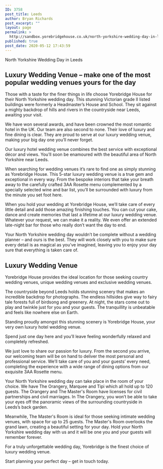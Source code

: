 ```yaml
---
ID: 3758
post_title: Leeds
author: Bryan Richards
post_excerpt: ""
layout: page
permalink: >
  http://sandbox.yorebridgehouse.co.uk/north-yorkshire-wedding-day-in-leeds/
published: true
post_date: 2020-05-12 17:43:59
---
```

<p class="section-title">North Yorkshire Wedding Day in Leeds</p>

<h2 class="section-title sub-title">Luxury Wedding Venue – make one of the most popular wedding venues yours for the day</h2>
Those with a taste for the finer things in life choose Yorebridge House for their North Yorkshire wedding day. This stunning Victorian grade II listed buildings were formerly a Headmaster’s House and School. They sit against a mighty backdrop of hills and rivers in the countryside near Leeds, awaiting your visit.

We have won several awards, and have been crowned the most romantic hotel in the UK. Our team are also second to none. Their love of luxury and fine dining is clear. They are proud to serve at our luxury wedding venue, making your big day one you’ll never forget.

Our luxury hotel wedding venue combines the best service with exceptional décor and views. You’ll soon be enamoured with the beautiful area of North Yorkshire near Leeds.

When searching for wedding venues it’s rare to find one as simply stunning as Yorebridge House. This 5-star luxury wedding venue is a true gem and exceptional in every way. From the bespoke interiors that take your breath away to the carefully crafted 3AA Rosette menu complemented by a specially selected wine and bar list, you’ll be surrounded with luxury from the minute you set foot here.

When you hold your wedding at Yorebridge House, we’ll take care of every little detail and add those amazing finishing touches. You can cut your cake, dance and create memories that last a lifetime at our luxury wedding venue. Whatever your request, we can make it a reality. We even offer an extended late-night bar for those who really don’t want the day to end.

Your North Yorkshire wedding day wouldn’t be complete without a wedding planner – and ours is the best. They will work closely with you to make sure every detail is as magical as you’ve imagined, leaving you to enjoy your day sure that everything is taken care of.

<h2 class="section-title sub-title">Luxury Wedding Venue</h2>
Yorebridge House provides the ideal location for those seeking country wedding venues, unique wedding venues and exclusive wedding venues.

The countryside beyond Leeds holds stunning scenery that makes an incredible backdrop for photographs. The endless hillsides give way to fairy tale forests full of birdsong and greenery. At night, the stars come out to play and twinkle just for you and your guests. The tranquillity is unbeatable and feels like nowhere else on Earth.

Standing proudly amongst this stunning scenery is Yorebridge House, your very own luxury hotel wedding venue. 

Spend just one day here and you’ll leave feeling wonderfully relaxed and completely refreshed.

We just love to share our passion for luxury. From the second you arrive, our welcoming team will be on hand to deliver the most personal and professional service. We’ll take care of you and your guests’ every need, completing the experience with a wide range of dining options from our exquisite 3AA Rosette menu.

Your North Yorkshire wedding day can take place in the room of your choice. We have The Orangery, Marquee and Tipi which all hold up to 120 guests. The Orangery and The Master's Room have licenses for civil partnerships and civil marriages. In The Orangery, you won’t be able to take your eyes off the panoramic views of the surrounding countryside in Leeds’s back garden.

Meanwhile, The Master's Room is ideal for those seeking intimate wedding venues, with space for up to 25 guests. The Master's Room overlooks the grand lawn, creating a beautiful setting for your day.
Hold your North Yorkshire wedding day with us and it will be one you and your guests will remember forever.

For a truly unforgettable wedding day, Yorebridge is the finest choice of luxury wedding venue.

Start planning your perfect day – get in touch today.